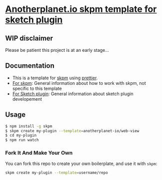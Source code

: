 # [Anotherplanet.io skpm template for sketch plugin](https://www.anotherplanet.io/)

## WIP disclaimer

Please be patient this project is at an early stage...

## Documentation

- This is a template for [skpm](https://github.com/skpm/skpm) using [prettier](https://github.com/prettier/prettier).
- [For skpm](https://github.com/skpm/skpm): General information about how to work with skpm, not specific to this template
- [For Sketch plugin](http://developer.sketchapp.com): General information about sketch plugin developement

## Usage

``` bash
$ npm install -g skpm
$ skpm create my-plugin --template=anotherplanet-io/web-view
$ cd my-plugin
$ npm run watch
```


### Fork It And Make Your Own

You can fork this repo to create your own boilerplate, and use it with `skpm`:

``` bash
skpm create my-plugin --template=username/repo
```
